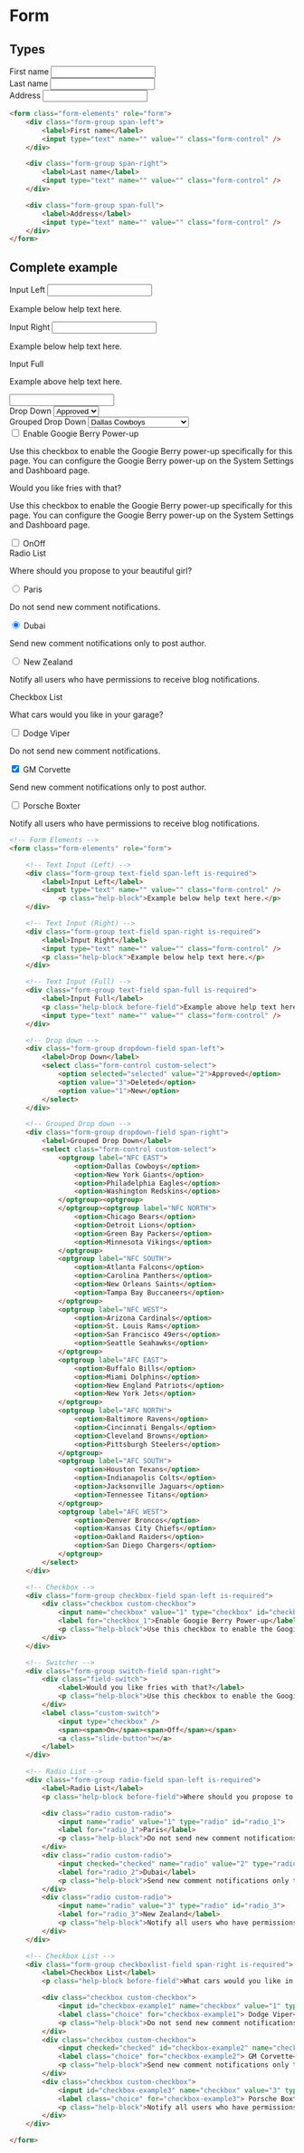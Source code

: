 # Form

## Types

<div class="example">
    <form class="form-elements" role="form">
        <div class="form-group span-left">
            <label>First name</label>
            <input type="text" name="" value="" class="form-control" />
        </div>
        <div class="form-group span-right">
            <label>Last name</label>
            <input type="text" name="" value="" class="form-control" />
        </div>
        <div class="form-group span-full">
            <label>Address</label>
            <input type="text" name="" value="" class="form-control" />
        </div>
    </form>
</div>

```html
<form class="form-elements" role="form">
    <div class="form-group span-left">
        <label>First name</label>
        <input type="text" name="" value="" class="form-control" />
    </div>

    <div class="form-group span-right">
        <label>Last name</label>
        <input type="text" name="" value="" class="form-control" />
    </div>

    <div class="form-group span-full">
        <label>Address</label>
        <input type="text" name="" value="" class="form-control" />
    </div>
</form>
```

## Complete example

<div class="example">
    <!-- Form Elements -->
    <form class="form-elements" role="form">
        <!-- Text Input (Left) -->
        <div class="form-group text-field span-left is-required">
            <label>Input Left</label>
            <input type="text" name="" value="" class="form-control" />
                <p class="help-block">Example below help text here.</p>
        </div>
        <!-- Text Input (Right) -->
        <div class="form-group text-field span-right is-required">
            <label>Input Right</label>
            <input type="text" name="" value="" class="form-control" />
            <p class="help-block">Example below help text here.</p>
        </div>
        <!-- Text Input (Full) -->
        <div class="form-group text-field span-full is-required">
            <label>Input Full</label>
            <p class="help-block before-field">Example above help text here.</p>
            <input type="text" name="" value="" class="form-control" />
        </div>
        <!-- Drop down -->
        <div class="form-group dropdown-field span-left">
            <label>Drop Down</label>
            <select class="form-control custom-select">
                <option selected="selected" value="2">Approved</option>
                <option value="3">Deleted</option>
                <option value="1">New</option>
            </select>
        </div>
        <!-- Grouped Drop down -->
        <div class="form-group dropdown-field span-right">
            <label>Grouped Drop Down</label>
            <select class="form-control custom-select">
                <optgroup label="NFC EAST">
                    <option>Dallas Cowboys</option>
                    <option>New York Giants</option>
                    <option>Philadelphia Eagles</option>
                    <option>Washington Redskins</option>
                </optgroup><optgroup>
                </optgroup><optgroup label="NFC NORTH">
                    <option>Chicago Bears</option>
                    <option>Detroit Lions</option>
                    <option>Green Bay Packers</option>
                    <option>Minnesota Vikings</option>
                </optgroup>
                <optgroup label="NFC SOUTH">
                    <option>Atlanta Falcons</option>
                    <option>Carolina Panthers</option>
                    <option>New Orleans Saints</option>
                    <option>Tampa Bay Buccaneers</option>
                </optgroup>
                <optgroup label="NFC WEST">
                    <option>Arizona Cardinals</option>
                    <option>St. Louis Rams</option>
                    <option>San Francisco 49ers</option>
                    <option>Seattle Seahawks</option>
                </optgroup>
                <optgroup label="AFC EAST">
                    <option>Buffalo Bills</option>
                    <option>Miami Dolphins</option>
                    <option>New England Patriots</option>
                    <option>New York Jets</option>
                </optgroup>
                <optgroup label="AFC NORTH">
                    <option>Baltimore Ravens</option>
                    <option>Cincinnati Bengals</option>
                    <option>Cleveland Browns</option>
                    <option>Pittsburgh Steelers</option>
                </optgroup>
                <optgroup label="AFC SOUTH">
                    <option>Houston Texans</option>
                    <option>Indianapolis Colts</option>
                    <option>Jacksonville Jaguars</option>
                    <option>Tennessee Titans</option>
                </optgroup>
                <optgroup label="AFC WEST">
                    <option>Denver Broncos</option>
                    <option>Kansas City Chiefs</option>
                    <option>Oakland Raiders</option>
                    <option>San Diego Chargers</option>
                </optgroup>
            </select>
        </div>
        <!-- Checkbox -->
        <div class="form-group checkbox-field span-left is-required">
            <div class="checkbox custom-checkbox">
                <input name="checkbox" value="1" type="checkbox" id="checkbox_1">
                <label for="checkbox_1">Enable Googie Berry Power-up</label>
                <p class="help-block">Use this checkbox to enable the Googie Berry power-up specifically for this page. You can configure the Googie Berry power-up on the System Settings and Dashboard page.</p>
            </div>
        </div>
        <!-- Switcher -->
        <div class="form-group switch-field span-right">
            <div class="field-switch">
                <label>Would you like fries with that?</label>
                <p class="help-block">Use this checkbox to enable the Googie Berry power-up specifically for this page. You can configure the Googie Berry power-up on the System Settings and Dashboard page.</p>
            </div>
            <label class="custom-switch">
                <input type="checkbox" />
                <span><span>On</span><span>Off</span></span>
                <a class="slide-button"></a>
            </label>
        </div>
        <!-- Radio List -->
        <div class="form-group radio-field span-left is-required">
            <label>Radio List</label>
            <p class="help-block before-field">Where should you propose to your beautiful girl?</p>
            <div class="radio custom-radio">
                <input name="radio" value="1" type="radio" id="radio_1">
                <label for="radio_1">Paris</label>
                <p class="help-block">Do not send new comment notifications.</p>
            </div>
            <div class="radio custom-radio">
                <input checked="checked" name="radio" value="2" type="radio" id="radio_2">
                <label for="radio_2">Dubai</label>
                <p class="help-block">Send new comment notifications only to post author.</p>
            </div>
            <div class="radio custom-radio">
                <input name="radio" value="3" type="radio" id="radio_3">
                <label for="radio_3">New Zealand</label>
                <p class="help-block">Notify all users who have permissions to receive blog notifications.</p>
            </div>
        </div>
        <!-- Checkbox List -->
        <div class="form-group checkboxlist-field span-right is-required">
            <label>Checkbox List</label>
            <p class="help-block before-field">What cars would you like in your garage?</p>
            <div class="checkbox custom-checkbox">
                <input id="checkbox-example1" name="checkbox" value="1" type="checkbox">
                <label class="choice" for="checkbox-example1"> Dodge Viper</label>
                <p class="help-block">Do not send new comment notifications.</p>
            </div>
            <div class="checkbox custom-checkbox">
                <input checked="checked" id="checkbox-example2" name="checkbox" value="2" type="checkbox">
                <label class="choice" for="checkbox-example2"> GM Corvette</label>
                <p class="help-block">Send new comment notifications only to post author.</p>
            </div>
            <div class="checkbox custom-checkbox">
                <input id="checkbox-example3" name="checkbox" value="3" type="checkbox">
                <label class="choice" for="checkbox-example3"> Porsche Boxter</label>
                <p class="help-block">Notify all users who have permissions to receive blog notifications.</p>
            </div>
        </div>
    </form>
</div>

```html
<!-- Form Elements -->
<form class="form-elements" role="form">

    <!-- Text Input (Left) -->
    <div class="form-group text-field span-left is-required">
        <label>Input Left</label>
        <input type="text" name="" value="" class="form-control" />
            <p class="help-block">Example below help text here.</p>
    </div>

    <!-- Text Input (Right) -->
    <div class="form-group text-field span-right is-required">
        <label>Input Right</label>
        <input type="text" name="" value="" class="form-control" />
        <p class="help-block">Example below help text here.</p>
    </div>

    <!-- Text Input (Full) -->
    <div class="form-group text-field span-full is-required">
        <label>Input Full</label>
        <p class="help-block before-field">Example above help text here.</p>
        <input type="text" name="" value="" class="form-control" />
    </div>

    <!-- Drop down -->
    <div class="form-group dropdown-field span-left">
        <label>Drop Down</label>
        <select class="form-control custom-select">
            <option selected="selected" value="2">Approved</option>
            <option value="3">Deleted</option>
            <option value="1">New</option>
        </select>
    </div>

    <!-- Grouped Drop down -->
    <div class="form-group dropdown-field span-right">
        <label>Grouped Drop Down</label>
        <select class="form-control custom-select">
            <optgroup label="NFC EAST">
                <option>Dallas Cowboys</option>
                <option>New York Giants</option>
                <option>Philadelphia Eagles</option>
                <option>Washington Redskins</option>
            </optgroup><optgroup>
            </optgroup><optgroup label="NFC NORTH">
                <option>Chicago Bears</option>
                <option>Detroit Lions</option>
                <option>Green Bay Packers</option>
                <option>Minnesota Vikings</option>
            </optgroup>
            <optgroup label="NFC SOUTH">
                <option>Atlanta Falcons</option>
                <option>Carolina Panthers</option>
                <option>New Orleans Saints</option>
                <option>Tampa Bay Buccaneers</option>
            </optgroup>
            <optgroup label="NFC WEST">
                <option>Arizona Cardinals</option>
                <option>St. Louis Rams</option>
                <option>San Francisco 49ers</option>
                <option>Seattle Seahawks</option>
            </optgroup>
            <optgroup label="AFC EAST">
                <option>Buffalo Bills</option>
                <option>Miami Dolphins</option>
                <option>New England Patriots</option>
                <option>New York Jets</option>
            </optgroup>
            <optgroup label="AFC NORTH">
                <option>Baltimore Ravens</option>
                <option>Cincinnati Bengals</option>
                <option>Cleveland Browns</option>
                <option>Pittsburgh Steelers</option>
            </optgroup>
            <optgroup label="AFC SOUTH">
                <option>Houston Texans</option>
                <option>Indianapolis Colts</option>
                <option>Jacksonville Jaguars</option>
                <option>Tennessee Titans</option>
            </optgroup>
            <optgroup label="AFC WEST">
                <option>Denver Broncos</option>
                <option>Kansas City Chiefs</option>
                <option>Oakland Raiders</option>
                <option>San Diego Chargers</option>
            </optgroup>
        </select>
    </div>

    <!-- Checkbox -->
    <div class="form-group checkbox-field span-left is-required">
        <div class="checkbox custom-checkbox">
            <input name="checkbox" value="1" type="checkbox" id="checkbox_1">
            <label for="checkbox_1">Enable Googie Berry Power-up</label>
            <p class="help-block">Use this checkbox to enable the Googie Berry power-up specifically for this page. You can configure the Googie Berry power-up on the System Settings and Dashboard page.</p>
        </div>
    </div>

    <!-- Switcher -->
    <div class="form-group switch-field span-right">
        <div class="field-switch">
            <label>Would you like fries with that?</label>
            <p class="help-block">Use this checkbox to enable the Googie Berry power-up specifically for this page. You can configure the Googie Berry power-up on the System Settings and Dashboard page.</p>
        </div>
        <label class="custom-switch">
            <input type="checkbox" />
            <span><span>On</span><span>Off</span></span>
            <a class="slide-button"></a>
        </label>
    </div>

    <!-- Radio List -->
    <div class="form-group radio-field span-left is-required">
        <label>Radio List</label>
        <p class="help-block before-field">Where should you propose to your beautiful girl?</p>

        <div class="radio custom-radio">
            <input name="radio" value="1" type="radio" id="radio_1">
            <label for="radio_1">Paris</label>
            <p class="help-block">Do not send new comment notifications.</p>
        </div>
        <div class="radio custom-radio">
            <input checked="checked" name="radio" value="2" type="radio" id="radio_2">
            <label for="radio_2">Dubai</label>
            <p class="help-block">Send new comment notifications only to post author.</p>
        </div>
        <div class="radio custom-radio">
            <input name="radio" value="3" type="radio" id="radio_3">
            <label for="radio_3">New Zealand</label>
            <p class="help-block">Notify all users who have permissions to receive blog notifications.</p>
        </div>
    </div>

    <!-- Checkbox List -->
    <div class="form-group checkboxlist-field span-right is-required">
        <label>Checkbox List</label>
        <p class="help-block before-field">What cars would you like in your garage?</p>

        <div class="checkbox custom-checkbox">
            <input id="checkbox-example1" name="checkbox" value="1" type="checkbox">
            <label class="choice" for="checkbox-example1"> Dodge Viper</label>
            <p class="help-block">Do not send new comment notifications.</p>
        </div>
        <div class="checkbox custom-checkbox">
            <input checked="checked" id="checkbox-example2" name="checkbox" value="2" type="checkbox">
            <label class="choice" for="checkbox-example2"> GM Corvette</label>
            <p class="help-block">Send new comment notifications only to post author.</p>
        </div>
        <div class="checkbox custom-checkbox">
            <input id="checkbox-example3" name="checkbox" value="3" type="checkbox">
            <label class="choice" for="checkbox-example3"> Porsche Boxter</label>
            <p class="help-block">Notify all users who have permissions to receive blog notifications.</p>
        </div>
    </div>

</form>
```
